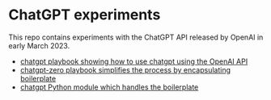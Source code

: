 # ChatGPT experiments

This repo contains experiments with the ChatGPT API released by OpenAI in early March 2023.

<ul>
<li><a href="chatgpt-playbook.ipynb">chatgpt playbook showing how to use chatgpt using the OpenAI API</a></li>
<li><a href="chatgpt-playbook-zero.ipynb">chatgpt-zero playbook simplifies the process by encapsulating boilerplate</a></li>
<li><a href="chatgpt.py">chatgpt Python module which handles the boilerplate</a></li>
</ul>

